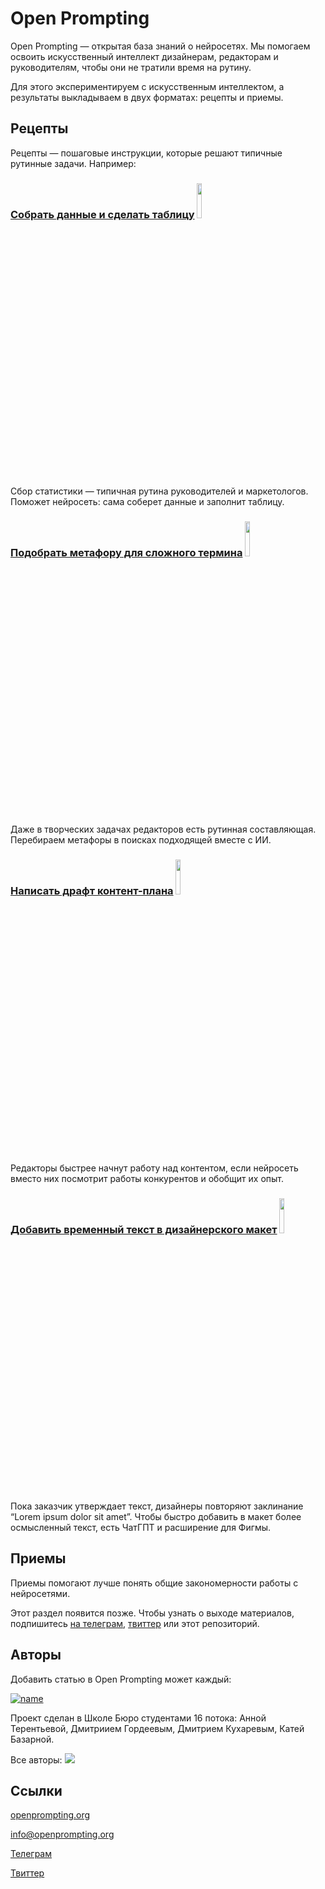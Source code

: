 # Open Prompting

Open Prompting — открытая база знаний о нейросетях. Мы помогаем освоить искусственный интеллект дизайнерам, редакторам и руководителям, чтобы они не тратили время на рутину.

Для этого экспериментируем с искусственным интеллектом, а результаты выкладываем в двух форматах: рецепты и приемы.

## Рецепты

Рецепты — пошаговые инструкции, которые решают типичные рутинные задачи. Например:

### [**Собрать данные и сделать таблицу**](ya.ru) <img src="https://github.com/sorgel/temp/blob/cdddaf305fd4a6d4f6c82474b4bc744bcd39e1d6/data.png" width="12%" height="12%">
Сбор статистики — типичная рутина руководителей и маркетологов. Поможет нейросеть: сама соберет данные и заполнит таблицу.

### [**Подобрать метафору для сложного термина**](ya.ru) <img src="https://github.com/sorgel/temp/blob/cdddaf305fd4a6d4f6c82474b4bc744bcd39e1d6/txt.png" width="12%" height="12%">
Даже в творческих задачах редакторов есть рутинная составляющая. Перебираем метафоры в поисках подходящей вместе с ИИ.

### [**Написать драфт контент-плана**](https://github.com/grdv/openprompting/blob/main/recipes/%D0%9D%D0%B0%D0%BF%D0%B8%D1%81%D0%B0%D1%82%D1%8C%20%D0%B4%D1%80%D0%B0%D1%84%D1%82%20%D0%BA%D0%BE%D0%BD%D1%82%D0%B5%D0%BD%D1%82-%D0%BF%D0%BB%D0%B0%D0%BD%D0%B0.md) <img src="https://github.com/sorgel/temp/blob/cdddaf305fd4a6d4f6c82474b4bc744bcd39e1d6/txt.png" width="12%" height="12%">
Редакторы быстрее начнут работу над контентом, если нейросеть вместо них посмотрит работы конкурентов и обобщит их опыт.

### [Добавить временный текст в дизайнерского макет](ya.ru) <img src="https://github.com/sorgel/temp/blob/cdddaf305fd4a6d4f6c82474b4bc744bcd39e1d6/diz.png" width="12%" height="12%">
Пока заказчик утверждает текст, дизайнеры повторяют заклинание “Lorem ipsum dolor sit amet”. Чтобы быстро добавить в макет более осмысленный текст, есть ЧатГПТ и расширение для Фигмы.

## Приемы

Приемы помогают лучше понять общие закономерности работы с нейросетями. 

Этот раздел появится позже. Чтобы узнать о выходе материалов, подпишитесь [на телеграм](https://t.me/openprompting), [твиттер](https://twitter.com/openprompting) или этот репозиторий.

## Авторы

Добавить статью в Open Prompting может каждый:

[![name](https://github.com/grdv/openprompting/blob/19ef95f7cd8a0dfdc497d1a93f4cd69b31c66ce1/images/call.png)](ya.ru)


Проект сделан в Школе Бюро студентами 16 потока: Анной Терентьевой, Дмитриием Гордеевым, Дмитрием Кухаревым, Катей Базарной.

Все авторы:
<a href="https://github.com/grdv/openprompting/graphs/contributors">
 <img src="https://contrib.rocks/image?repo=grdv/openprompting" />
</a>

## Ссылки

[openprompting.org](https://openprompting.org)

[info@openprompting.org](mailto:info@openprompting.org)

[Телеграм](https://t.me/openprompting)

[Твиттер](https://twitter.com/openprompting)
